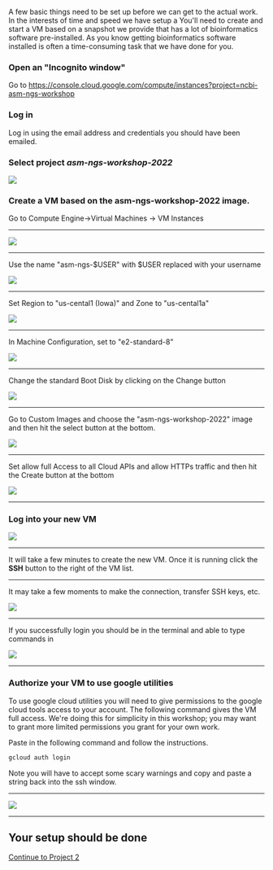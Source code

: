 A few basic things need to be set up before we can get to the actual work. In the interests of time and speed we have setup a You'll need to create and start a VM based on a snapshot we provide that has a lot of bioinformatics software pre-installed. As you know getting bioinformatics software installed is often a time-consuming task that we have done for you.

### Open an "Incognito window"

Go to <https://console.cloud.google.com/compute/instances?project=ncbi-asm-ngs-workshop>

### Log in

Log in using the email address and credentials you should have been emailed.

### Select project *asm-ngs-workshop-2022*

![](Setup-1-select_project.png)

### Create a VM based on the asm-ngs-workshop-2022 image.

Go to Compute Engine->Virtual Machines -> VM Instances

_________________________________________________________

![](Setup-2-click_create.png)

_________________________________________________________

Use the name "asm-ngs-$USER" with $USER replaced with your username

![](Setup-3-vm_name.png)

_________________________________________________________

Set Region to "us-cental1 (Iowa)" and Zone to "us-cental1a"

![](Setup-4-region.png)

_________________________________________________________

In Machine Configuration, set to "e2-standard-8"

![](Setup-5-machine_config.png)

_________________________________________________________

Change the standard Boot Disk by clicking on the Change button

![](Setup-6-change_boot_disk.png)

_________________________________________________________

Go to Custom Images and choose the "asm-ngs-workshop-2022" image and then hit the select button at the bottom.

![](Setup-7-select_image.png)

_________________________________________________________

Set allow full Access to all Cloud APIs and allow HTTPs traffic and then hit the Create button at the bottom

![](Setup-8-create_vm.png)

_________________________________________________________

### Log into your new VM

![](Setup-8-open_ssh_web.png)

_________________________________________________________

It will take a few minutes to create the new VM. Once it is running click the __SSH__ button to the right of the VM list.

_________________________________________________________

It may take a few moments to make the connection, transfer SSH keys, etc.

![](Setup-9-ssh_connecting.png)

_________________________________________________________

If you successfully login you should be in the terminal and able to type commands in

![](Setup-10-ssh_logged_in.png)

_________________________________________________________

<!-- 
### Configure SRA toolkit

Now you need to configure the sra-toolkit. 

```
vdb-config -i
```
_________________________________________________________

Make sure the Enable remote access is configured (should have an X in the parentheses)
![](https://raw.githubusercontent.com/NCBI-Codeathons/asm-ngs-workshop/main/images/vdb1.png)
_________________________________________________________
![](https://raw.githubusercontent.com/NCBI-Codeathons/asm-ngs-workshop/main/images/vdb2.png)
_________________________________________________________

M for main
E to Enable remote access
G for GCP configuration
r for report instance identity
s for save
x for exit

-->

### Authorize your VM to use google utilities

To use google cloud utilities you will need to give permissions to the google cloud tools access to your account. The following command gives the VM full access. We're doing this for simplicity in this workshop; you may want to grant more limited permissions you grant for your own work. 

Paste in the following command and follow the instructions. 

```bash
gcloud auth login
```

Note you will have to accept some scary warnings and copy and paste a string back into the ssh window.

_________________________

![](Setup-11-gcloud_auth_login.png)

_______________________

<!--

### Create a Cloud Storage Bucket for the workshop 

```bash
gsutil mb gs://asmngs-$USER
```

![](Setup-12-gsutil_mb.png)


_________________________________________________________


### Make sure your environment is up to date for the workshop

```bash
cp -r /etc/skel/.??* /etc/skel/* ~/
source ~/.bashrc
```
-->

## Your setup should be done 

[Continue to Project 2](Project-2.md)

